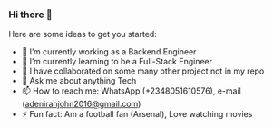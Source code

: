 ### Hi there 👋

<!--
**tImIhAcK/timihack** is a ✨ _special_ ✨ repository because its `README.md` (this file) appears on your GitHub profile.
-->

Here are some ideas to get you started:

- 🔭 I’m currently working as a Backend Engineer
- 🌱 I’m currently learning to be a Full-Stack Engineer
- 👯 I have collaborated on some many other project not in my repo
- 💬 Ask me about anything Tech
- 📫 How to reach me: WhatsApp (+2348051610576), e-mail (adeniranjohn2016@gmail.com)
- ⚡ Fun fact: Am a football fan (Arsenal), Love watching movies
